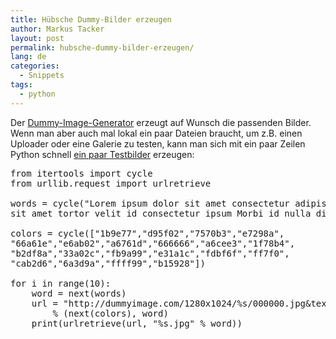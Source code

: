 ```yaml
---
title: Hübsche Dummy-Bilder erzeugen
author: Markus Tacker
layout: post
permalink: hubsche-dummy-bilder-erzeugen/
lang: de
categories:
  - Snippets
tags:
  - python
---
```

Der [Dummy-Image-Generator][1] erzeugt auf Wunsch die passenden Bilder. Wenn man aber auch mal lokal ein paar Dateien braucht, um z.B. einen Uploader oder eine Galerie zu testen, kann man sich mit ein paar Zeilen Python schnell [ein paar Testbilder][2] erzeugen:

<pre>from itertools import cycle
from urllib.request import urlretrieve

words = cycle("Lorem ipsum dolor sit amet consectetur adipiscing elit Etiam 
sit amet tortor velit id consectetur ipsum Morbi id nulla diam sit amet".split(" "))

colors = cycle(["1b9e77","d95f02","7570b3","e7298a",
"66a61e","e6ab02","a6761d","666666","a6cee3","1f78b4",
"b2df8a","33a02c","fb9a99","e31a1c","fdbf6f","ff7f0",
"cab2d6","6a3d9a","ffff99","b15928"])

for i in range(10):
    word = next(words)
    url = "http://dummyimage.com/1280x1024/%s/000000.jpg&#038;text=%s" 
        % (next(colors), word)
    print(urlretrieve(url, "%s.jpg" % word))

</pre>

 [1]: http://dummyimage.com/
 [2]: http://www.flickr.com/photos/tacker/sets/72157627170208596/ "Lorem ipsum Set auf flickr"

